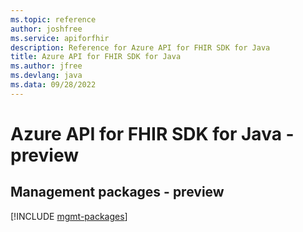 ```yaml
---
ms.topic: reference
author: joshfree
ms.service: apiforfhir
description: Reference for Azure API for FHIR SDK for Java
title: Azure API for FHIR SDK for Java
ms.author: jfree
ms.devlang: java
ms.data: 09/28/2022
---
```

# Azure API for FHIR SDK for Java - preview

## Management packages - preview
[!INCLUDE [mgmt-packages](api-for-fhir-mgmt-index.md)]